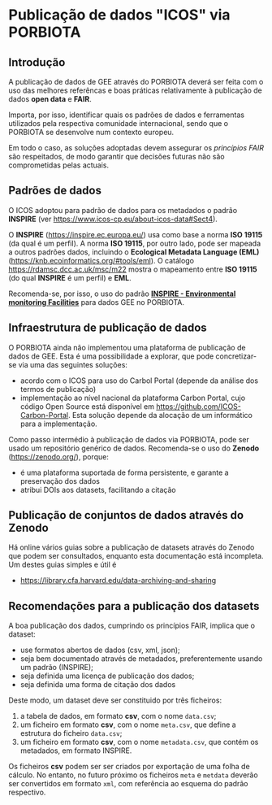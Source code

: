 # Publicação de dados "ICOS" via PORBIOTA

## Introdução
A publicação de dados de GEE através do PORBIOTA deverá ser feita com o uso das melhores referêncas e boas práticas relativamente à publicação de dados **open data** e **FAIR**.

Importa, por isso, identificar quais os padrões de dados e ferramentas utilizados pela respectiva comunidade internacional, sendo que o PORBIOTA se desenvolve num contexto europeu.

Em todo o caso, as soluções adoptadas devem assegurar os *princípios FAIR* são respeitados, de modo garantir que decisões futuras não são comprometidas pelas actuais.

## Padrões de dados

O ICOS adoptou para padrão de dados para os metadados o padrão **INSPIRE** (ver https://www.icos-cp.eu/about-icos-data#Sect4).

O **INSPIRE** (https://inspire.ec.europa.eu/) usa como base a norma **ISO 19115** (da qual é um perfil). A norma **ISO 19115**, por outro lado, pode ser mapeada a outros padrões dados, incluindo o **Ecological Metadata Language (EML)**(https://knb.ecoinformatics.org/#tools/eml). O catálogo https://rdamsc.dcc.ac.uk/msc/m22 mostra o mapeamento entre **ISO 19115** (do qual **INSPIRE** é um perfil) e **EML**.

Recomenda-se, por isso, o uso do padrão [**INSPIRE - Environmental monitoring Facilities**](https://inspire.ec.europa.eu/Themes/120/2892) para dados GEE no PORBIOTA.

## Infraestrutura de publicação de dados

O PORBIOTA ainda não implementou uma plataforma de publicação de dados de GEE. Esta é uma possibilidade a explorar, que pode concretizar-se via uma das seguintes soluções:
- acordo com o ICOS para uso do Carbol Portal (depende da análise dos termos de publicação)
- implementação ao nível nacional da plataforma Carbon Portal, cujo código Open Source está disponível em https://github.com/ICOS-Carbon-Portal. Esta solução depende da alocação de um informático para a implementação.

Como passo intermédio à publicação de dados via PORBIOTA, pode ser usado um repositório genérico de dados. Recomenda-se o uso do **Zenodo** (https://zenodo.org/), porque:
- é uma plataforma suportada de forma persistente, e garante a preservação dos dados
- atribui DOIs aos datasets, facilitando a citação

## Publicação de conjuntos de dados através do Zenodo

Há online vários guias sobre a publicação de datasets através do Zenodo que podem ser consultados, enquanto esta documentação está incompleta. Um destes guias simples e útil é
- https://library.cfa.harvard.edu/data-archiving-and-sharing


## Recomendações para a publicação dos datasets

A boa publicação dos dados, cumprindo os princípios FAIR, implica que o dataset:
- use formatos abertos de dados (csv, xml, json);
- seja bem documentado através de metadados, preferentemente usando um padrão (INSPIRE);
- seja definida uma licença de publicação dos dados;
- seja definida uma forma de citação dos dados

Deste modo, um dataset deve ser constituido por três ficheiros:
1. a tabela de dados, em formato **csv**, com o nome `data.csv`;
2. um ficheiro em formato **csv**, com o nome `meta.csv`, que define a estrutura do ficheiro `data.csv`;
3. um ficheiro em formato **csv**, com o nome `metadata.csv`, que contém os metadados, em formato INSPIRE.

Os ficheiros **csv** podem ser ser criados por exportação de uma folha de cálculo. No entanto, no futuro próximo os ficheiros `meta` e `metdata` deverão ser convertidos em formato `xml`, com referência ao esquema do padrão respectivo.
